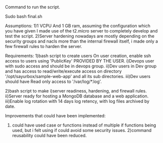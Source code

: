 
Command to run the script.

Sudo bash final.sh



Assumptions:
1)1 VCPU And 1 GB ram, assuming the configuration which you have given I made use of the t2.micro server to completely develop and test the script.
2)Server hardening nowadays are mostly depending on the security groups and nacls more than the internal firewall itself, i made only a few firewall rules to harden the server.


Requirements:
1)bash script to create users
	On user creation, enable ssh access to users using 'PublicKey' PROVIDED BY THE
USER.
	i)Devops user with sudo access and should be in devops group.
	ii)Dev users in Dev group and has access to read/write/execute access on directory
'/opt/sayurbox/sample-web-app' and all its sub directories.
	iii)Dev users should have Read only access to '/var/log/*.log'.


2)bash script to make 
i)server readiness, hardening, and firewall rules.
ii)Server ready for hosting a MongoDB database and a web application.
iii)Enable log rotation with 14 days log retency, with log files archived by date.


Improvements that could have been implemented:
1) could have used case or functions instead of multiple if functions being used, but i felt using if could avoid some security issues.
2)command reusability could have been reduced.
